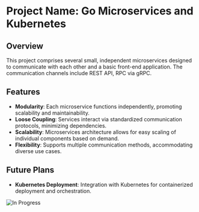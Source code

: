 # Project Name: Go Microservices and Kubernetes 

## Overview
This project comprises several small, independent microservices designed to communicate with each other and a basic front-end application. The communication channels include REST API, RPC via gRPC.

## Features
- **Modularity**: Each microservice functions independently, promoting scalability and maintainability.
- **Loose Coupling**: Services interact via standardized communication protocols, minimizing dependencies.
- **Scalability**: Microservices architecture allows for easy scaling of individual components based on demand.
- **Flexibility**: Supports multiple communication methods, accommodating diverse use cases.

## Future Plans
- **Kubernetes Deployment**: Integration with Kubernetes for containerized deployment and orchestration.

![In Progress](https://media.giphy.com/media/v1.Y2lkPTc5MGI3NjExMGtmOWxzaW54M211Y2tpZnZiemlsNGl3OTR0NG9ra2JxOTluOTRtNSZlcD12MV9pbnRlcm5hbF9naWZfYnlfaWQmY3Q9Zw/JomVilU47wifhL9FSQ/giphy.gif)
